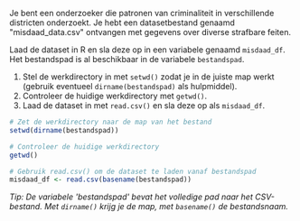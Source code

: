 Je bent een onderzoeker die patronen van criminaliteit in verschillende districten onderzoekt. Je hebt een datasetbestand genaamd "misdaad_data.csv" ontvangen met gegevens over diverse strafbare feiten.

Laad de dataset in R en sla deze op in een variabele genaamd `misdaad_df`. Het bestandspad is al beschikbaar in de variabele `bestandspad`.

1. Stel de werkdirectory in met `setwd()` zodat je in de juiste map werkt (gebruik eventueel `dirname(bestandspad)` als hulpmiddel).
2. Controleer de huidige werkdirectory met `getwd()`.
3. Laad de dataset in met `read.csv()` en sla deze op als `misdaad_df`.

```r
# Zet de werkdirectory naar de map van het bestand
setwd(dirname(bestandspad))

# Controleer de huidige werkdirectory
getwd()

# Gebruik read.csv() om de dataset te laden vanaf bestandspad
misdaad_df <- read.csv(basename(bestandspad))
```

*Tip: De variabele 'bestandspad' bevat het volledige pad naar het CSV-bestand. Met `dirname()` krijg je de map, met `basename()` de bestandsnaam.*
